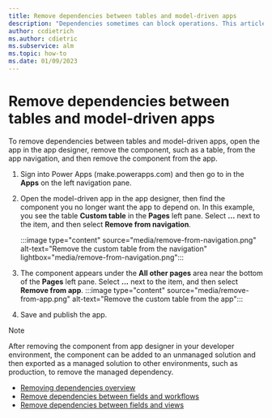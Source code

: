 ```yaml
---
title: Remove dependencies between tables and model-driven apps
description: "Dependencies sometimes can block operations. This article describes how table and model-driven app dependencies can be removed."
author: ccdietrich
ms.author: cdietric
ms.subservice: alm
ms.topic: how-to
ms.date: 01/09/2023
---
```

# Remove dependencies between tables and model-driven apps

To remove dependencies between tables and model-driven apps, open the app in the app designer, remove the component, such as a table, from the app navigation, and then remove the component from the app.

1. Sign into Power Apps (make.powerapps.com) and then go to in the **Apps** on the left navigation pane.
1. Open the model-driven app in the app designer, then find the component you no longer want the app to depend on. In this example, you see the table **Custom table** in the **Pages** left pane. Select **...** next to the item, and then select **Remove from navigation**.

   :::image type="content" source="media/remove-from-navigation.png" alt-text="Remove the custom table from the navigation" lightbox="media/remove-from-navigation.png":::
1. The component appears under the **All other pages** area near the bottom of the **Pages** left pane. Select **...** next to the item, and then select **Remove from app**.
   :::image type="content" source="media/remove-from-app.png" alt-text="Remove the custom table from the app":::

1. Save and publish the app.

> [!NOTE]
> After removing the component from app designer in your developer environment, the component can be added to an unmanaged solution and then exported as a managed solution to other environments, such as production, to remove the managed dependency.

- [Removing dependencies overview](removing-dependencies.md)
- [Remove dependencies between fields and workflows](remove-field-workflow.md)
- [Remove dependencies between fields and views](remove-field-view.md)
